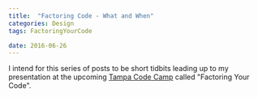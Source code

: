 ```yaml
---
title:  "Factoring Code - What and When"
categories: Design
tags: FactoringYourCode

date: 2016-06-26
---
```


I intend for this series of posts to be short tidbits leading up to my presentation at the upcoming [Tampa Code Camp][1] called "Factoring Your Code".


[1]: http://www.tampacodecamp.net
[2]: https://www.youtube.com/watch?v=h9O5QQuFgrc